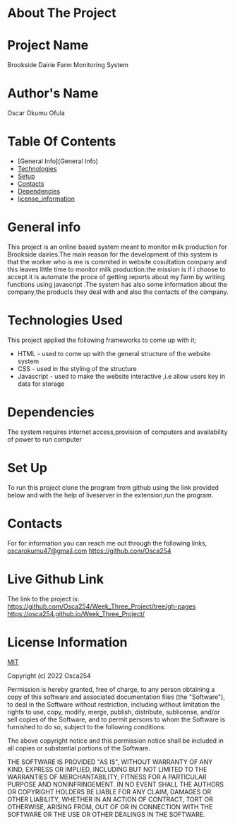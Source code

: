 # About The Project
# Project Name
Brookside Dairie Farm Monitoring System
# Author's Name
Oscar Okumu Ofula
# Table Of Contents
* [General Info](General Info)
* [Technologies](Technoligies)
* [Setup](Setup)
* [Contacts](Contacts)
* [Dependencies](Dependencies)
* [license_information](License_information_)
# General info
This project is an online based system meant to monitor milk production for Brookside dairies.The main reason for the development of this system is that the worker who is me is commited in website cosultation company and this leaves little time to monitor milk production.the mission is if i choose to accept it is automate the proce of getting reports about my farm by writing functions using javascript .The system has also some information about the company,the products they deal with and also the contacts of the company.
# Technologies Used
This project applied the following frameworks to come up with it;
- HTML - used to come up with the general structure of the website system
- CSS -  used in the styling of the structure
- Javascript - used  to make the website interactive ,i.e allow users key in data for storage
# Dependencies
The system requires internet access,provision of computers and availability of power to run computer
# Set Up
To run this project clone the program from github using the link provided below and with the help of liveserver in the extension,run the program.

# Contacts
For  for information you can reach me out through the following links,
oscarokumu47@gmail.com
https://github.com/Osca254
# Live Github Link 
The link to the project is:
https://github.com/Osca254/Week_Three_Project/tree/gh-pages
https://osca254.github.io/Week_Three_Project/
# License Information
[MIT](LICENSE)

   Copyright (c) 2022 Osca254
   
Permission is hereby granted, free of charge, to any person obtaining a copy
of this software and associated documentation files (the "Software"), to deal
in the Software without restriction, including without limitation the rights
to use, copy, modify, merge, publish, distribute, sublicense, and/or sell
copies of the Software, and to permit persons to whom the Software is
furnished to do so, subject to the following conditions:

The above copyright notice and this permission notice shall be included in all
copies or substantial portions of the Software.

THE SOFTWARE IS PROVIDED "AS IS", WITHOUT WARRANTY OF ANY KIND, EXPRESS OR
IMPLIED, INCLUDING BUT NOT LIMITED TO THE WARRANTIES OF MERCHANTABILITY,
FITNESS FOR A PARTICULAR PURPOSE AND NONINFRINGEMENT. IN NO EVENT SHALL THE
AUTHORS OR COPYRIGHT HOLDERS BE LIABLE FOR ANY CLAIM, DAMAGES OR OTHER
LIABILITY, WHETHER IN AN ACTION OF CONTRACT, TORT OR OTHERWISE, ARISING FROM,
OUT OF OR IN CONNECTION WITH THE SOFTWARE OR THE USE OR OTHER DEALINGS IN THE
SOFTWARE.

